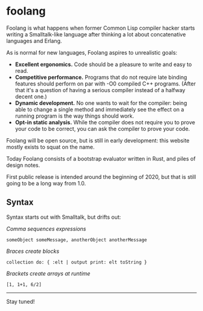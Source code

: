 # foolang

Foolang is what happens when former Common Lisp compiler hacker
starts writing a Smalltalk-like language after thinking a lot
about concatenative languages and Erlang.

As is normal for new languages, Foolang aspires to unrealistic goals:

- **Excellent ergonomics.** Code should be a pleasure to write and
  easy to read.
- **Competitive performance.** Programs that do not require late binding
  features should perform on par with -O0 compiled C++ programs. (After that
  it's a question of having a serious compiler instead of a halfway decent one.)
- **Dynamic development.** No one wants to wait for the compiler: being
  able to change a single method and immediately see the effect on a running
  program is the way things should work.
- **Opt-in static analysis.** While the compiler does not require you to
  prove your code to be correct, you can ask the compiler to prove your
  code.

Foolang will be open source, but is still in early development: this website
mostly exists to squat on the name.

Today Foolang consists of a bootstrap evaluator written in Rust, and
piles of design notes.

First public release is intended around the beginning of 2020, but that is
still going to be a long way from 1.0.

## Syntax

Syntax starts out with Smalltalk, but drifts out:

_Comma sequences expressions_

```
someObject someMessage, anotherObject anotherMessage
```

_Braces create blocks_

```
collection do: { :elt | output print: elt toString }
```

_Brackets create arrays at runtime_

```
[1, 1+1, 6/2]
```

---

Stay tuned!
